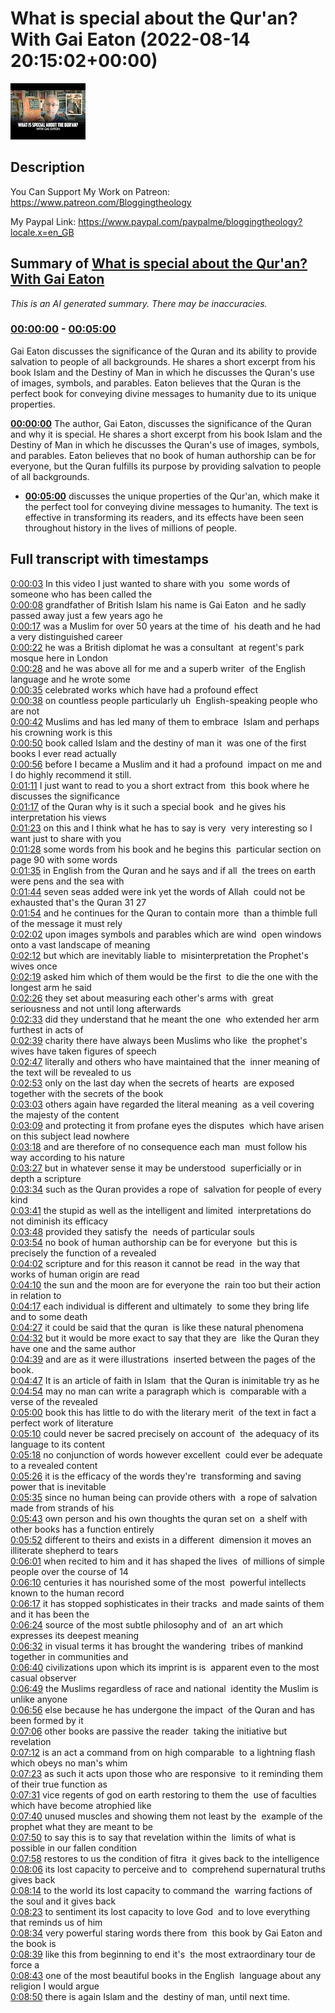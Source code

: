 # What is special about the Qur'an? With Gai Eaton (2022-08-14 20:15:02+00:00)

![alt What is special about the Qur'an? With Gai Eaton](Osc1p4wW-v8.jpg "What is special about the Qur'an? With Gai Eaton")

## Description

You Can Support My Work on Patreon:
https://www.patreon.com/Bloggingtheology

My Paypal Link: 
https://www.paypal.com/paypalme/bloggingtheology?locale.x=en_GB

## Summary of [What is special about the Qur'an? With Gai Eaton](https://www.youtube.com/watch?v=Osc1p4wW-v8)


*This is an AI generated summary. There may be inaccuracies. [](/)*

### [00:00:00](https://www.youtube.com/watch?v=Osc1p4wW-v8&t=0) - [00:05:00](https://www.youtube.com/watch?v=Osc1p4wW-v8&t=300)

Gai Eaton discusses the significance of the Quran and its ability to provide salvation to people of all backgrounds. He shares a short excerpt from his book Islam and the Destiny of Man in which he discusses the Quran's use of images, symbols, and parables. Eaton believes that the Quran is the perfect book for conveying divine messages to humanity due to its unique properties.

**[00:00:00](https://www.youtube.com/watch?v=Osc1p4wW-v8&t=0)** The author, Gai Eaton, discusses the significance of the Quran and why it is special. He shares a short excerpt from his book Islam and the Destiny of Man in which he discusses the Quran's use of images, symbols, and parables. Eaton believes that no book of human authorship can be for everyone, but the Quran fulfills its purpose by providing salvation to people of all backgrounds.
* **[00:05:00](https://www.youtube.com/watch?v=Osc1p4wW-v8&t=300)** discusses the unique properties of the Qur'an, which make it the perfect tool for conveying divine messages to humanity. The text is effective in transforming its readers, and its effects have been seen throughout history in the lives of millions of people.

## Full transcript with timestamps

[0:00:03](https://youtu.be/Osc1p4wW-v8?t=3) In this video I just wanted to share with you 
some words of someone who has been called the    
[0:00:08](https://youtu.be/Osc1p4wW-v8?t=8) grandfather of British Islam his name is Gai Eaton 
and he sadly passed away just a few years ago he    
[0:00:17](https://youtu.be/Osc1p4wW-v8?t=17) was a Muslim for over 50 years at the time of 
his death and he had a very distinguished career    
[0:00:22](https://youtu.be/Osc1p4wW-v8?t=22) he was a British diplomat he was a consultant 
at regent's park mosque here in London    
[0:00:28](https://youtu.be/Osc1p4wW-v8?t=28) and he was above all for me and a superb writer 
of the English language and he wrote some    
[0:00:35](https://youtu.be/Osc1p4wW-v8?t=35) celebrated works which have had a profound effect    
[0:00:38](https://youtu.be/Osc1p4wW-v8?t=38) on countless people particularly uh 
English-speaking people who are not    
[0:00:42](https://youtu.be/Osc1p4wW-v8?t=42) Muslims and has led many of them to embrace 
Islam and perhaps his crowning work is this    
[0:00:50](https://youtu.be/Osc1p4wW-v8?t=50) book called Islam and the destiny of man it 
was one of the first books I ever read actually    
[0:00:56](https://youtu.be/Osc1p4wW-v8?t=56) before I became a Muslim and it had a profound 
impact on me and I do highly recommend it still.  
[0:01:11](https://youtu.be/Osc1p4wW-v8?t=71) I just want to read to you a short extract from 
this book where he discusses the significance    
[0:01:17](https://youtu.be/Osc1p4wW-v8?t=77) of the Quran why is it such a special book 
and he gives his interpretation his views    
[0:01:23](https://youtu.be/Osc1p4wW-v8?t=83) on this and I think what he has to say is very 
very interesting so I want just to share with you    
[0:01:28](https://youtu.be/Osc1p4wW-v8?t=88) some words from his book and he begins this 
particular section on page 90 with some words    
[0:01:35](https://youtu.be/Osc1p4wW-v8?t=95) in English from the Quran and he says and if all 
the trees on earth were pens and the sea with    
[0:01:44](https://youtu.be/Osc1p4wW-v8?t=104) seven seas added were ink yet the words of Allah 
could not be exhausted that's the Quran 31 27    
[0:01:54](https://youtu.be/Osc1p4wW-v8?t=114) and he continues for the Quran to contain more 
than a thimble full of the message it must rely    
[0:02:02](https://youtu.be/Osc1p4wW-v8?t=122) upon images symbols and parables which are wind 
open windows onto a vast landscape of meaning    
[0:02:12](https://youtu.be/Osc1p4wW-v8?t=132) but which are inevitably liable to 
misinterpretation the Prophet's wives once    
[0:02:19](https://youtu.be/Osc1p4wW-v8?t=139) asked him which of them would be the first 
to die the one with the longest arm he said    
[0:02:26](https://youtu.be/Osc1p4wW-v8?t=146) they set about measuring each other's arms with 
great seriousness and not until long afterwards    
[0:02:33](https://youtu.be/Osc1p4wW-v8?t=153) did they understand that he meant the one 
who extended her arm furthest in acts of    
[0:02:39](https://youtu.be/Osc1p4wW-v8?t=159) charity there have always been Muslims who like 
the prophet's wives have taken figures of speech    
[0:02:47](https://youtu.be/Osc1p4wW-v8?t=167) literally and others who have maintained that the 
inner meaning of the text will be revealed to us    
[0:02:53](https://youtu.be/Osc1p4wW-v8?t=173) only on the last day when the secrets of hearts 
are exposed together with the secrets of the book    
[0:03:03](https://youtu.be/Osc1p4wW-v8?t=183) others again have regarded the literal meaning 
as a veil covering the majesty of the content    
[0:03:09](https://youtu.be/Osc1p4wW-v8?t=189) and protecting it from profane eyes the disputes 
which have arisen on this subject lead nowhere    
[0:03:18](https://youtu.be/Osc1p4wW-v8?t=198) and are therefore of no consequence each man 
must follow his way according to his nature    
[0:03:27](https://youtu.be/Osc1p4wW-v8?t=207) but in whatever sense it may be understood 
superficially or in depth a scripture    
[0:03:34](https://youtu.be/Osc1p4wW-v8?t=214) such as the Quran provides a rope of 
salvation for people of every kind    
[0:03:41](https://youtu.be/Osc1p4wW-v8?t=221) the stupid as well as the intelligent and limited 
interpretations do not diminish its efficacy    
[0:03:48](https://youtu.be/Osc1p4wW-v8?t=228) provided they satisfy the 
needs of particular souls    
[0:03:54](https://youtu.be/Osc1p4wW-v8?t=234) no book of human authorship can be for everyone 
but this is precisely the function of a revealed    
[0:04:02](https://youtu.be/Osc1p4wW-v8?t=242) scripture and for this reason it cannot be read 
in the way that works of human origin are read    
[0:04:10](https://youtu.be/Osc1p4wW-v8?t=250) the sun and the moon are for everyone the 
rain too but their action in relation to    
[0:04:17](https://youtu.be/Osc1p4wW-v8?t=257) each individual is different and ultimately 
to some they bring life and to some death    
[0:04:27](https://youtu.be/Osc1p4wW-v8?t=267) it could be said that the quran 
is like these natural phenomena    
[0:04:32](https://youtu.be/Osc1p4wW-v8?t=272) but it would be more exact to say that they are 
like the Quran they have one and the same author    
[0:04:39](https://youtu.be/Osc1p4wW-v8?t=279) and are as it were illustrations 
inserted between the pages of the book.  
[0:04:47](https://youtu.be/Osc1p4wW-v8?t=287) It is an article of faith in Islam 
that the Quran is inimitable try as he    
[0:04:54](https://youtu.be/Osc1p4wW-v8?t=294) may no man can write a paragraph which is 
comparable with a verse of the revealed    
[0:05:00](https://youtu.be/Osc1p4wW-v8?t=300) book this has little to do with the literary merit 
of the text in fact a perfect work of literature    
[0:05:10](https://youtu.be/Osc1p4wW-v8?t=310) could never be sacred precisely on account of 
the adequacy of its language to its content    
[0:05:18](https://youtu.be/Osc1p4wW-v8?t=318) no conjunction of words however excellent 
could ever be adequate to a revealed content    
[0:05:26](https://youtu.be/Osc1p4wW-v8?t=326) it is the efficacy of the words they're 
transforming and saving power that is inevitable    
[0:05:35](https://youtu.be/Osc1p4wW-v8?t=335) since no human being can provide others with 
a rope of salvation made from strands of his    
[0:05:43](https://youtu.be/Osc1p4wW-v8?t=343) own person and his own thoughts the quran set on 
a shelf with other books has a function entirely    
[0:05:52](https://youtu.be/Osc1p4wW-v8?t=352) different to theirs and exists in a different 
dimension it moves an illiterate shepherd to tears    
[0:06:01](https://youtu.be/Osc1p4wW-v8?t=361) when recited to him and it has shaped the lives 
of millions of simple people over the course of 14    
[0:06:10](https://youtu.be/Osc1p4wW-v8?t=370) centuries it has nourished some of the most 
powerful intellects known to the human record    
[0:06:17](https://youtu.be/Osc1p4wW-v8?t=377) it has stopped sophisticates in their tracks 
and made saints of them and it has been the    
[0:06:24](https://youtu.be/Osc1p4wW-v8?t=384) source of the most subtle philosophy and of 
an art which expresses its deepest meaning    
[0:06:32](https://youtu.be/Osc1p4wW-v8?t=392) in visual terms it has brought the wandering 
tribes of mankind together in communities and    
[0:06:40](https://youtu.be/Osc1p4wW-v8?t=400) civilizations upon which its imprint is is 
apparent even to the most casual observer    
[0:06:49](https://youtu.be/Osc1p4wW-v8?t=409) the Muslims regardless of race and national 
identity the Muslim is unlike anyone    
[0:06:56](https://youtu.be/Osc1p4wW-v8?t=416) else because he has undergone the impact 
of the Quran and has been formed by it  
[0:07:06](https://youtu.be/Osc1p4wW-v8?t=426) other books are passive the reader 
taking the initiative but revelation    
[0:07:12](https://youtu.be/Osc1p4wW-v8?t=432) is an act a command from on high comparable 
to a lightning flash which obeys no man's whim    
[0:07:23](https://youtu.be/Osc1p4wW-v8?t=443) as such it acts upon those who are responsive 
to it reminding them of their true function as    
[0:07:31](https://youtu.be/Osc1p4wW-v8?t=451) vice regents of god on earth restoring to them the 
use of faculties which have become atrophied like    
[0:07:40](https://youtu.be/Osc1p4wW-v8?t=460) unused muscles and showing them not least by the 
example of the prophet what they are meant to be    
[0:07:50](https://youtu.be/Osc1p4wW-v8?t=470) to say this is to say that revelation within the 
limits of what is possible in our fallen condition    
[0:07:58](https://youtu.be/Osc1p4wW-v8?t=478) restores to us the condition of fitra 
it gives back to the intelligence    
[0:08:06](https://youtu.be/Osc1p4wW-v8?t=486) its lost capacity to perceive and to 
comprehend supernatural truths gives back    
[0:08:14](https://youtu.be/Osc1p4wW-v8?t=494) to the world its lost capacity to command the 
warring factions of the soul and it gives back    
[0:08:23](https://youtu.be/Osc1p4wW-v8?t=503) to sentiment its lost capacity to love God 
and to love everything that reminds us of him  
[0:08:34](https://youtu.be/Osc1p4wW-v8?t=514) very powerful staring words there from 
this book by Gai Eaton and the book is    
[0:08:39](https://youtu.be/Osc1p4wW-v8?t=519) like this from beginning to end it's 
the most extraordinary tour de force a    
[0:08:43](https://youtu.be/Osc1p4wW-v8?t=523) one of the most beautiful books in the English 
language about any religion I would argue    
[0:08:50](https://youtu.be/Osc1p4wW-v8?t=530) there is again Islam and the 
destiny of man, until next time.  
